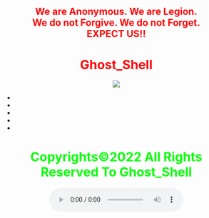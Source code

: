 <html>
    <center>
     <h2 style="color:red">
    We are Anonymous.
    We are Legion.<br>
    We do not Forgive.
    We do not Forget.<br>EXPECT US!!<br></h2>   
    <link rel="icon" type="image/x-icon" href="favicon.ico">
    <link rel="stylesheet" href="world.css">
        <h1 style="color:red">Ghost_Shell</h1><img src="https://i.ibb.co/SmLz9Fr/GHOOST.png">
<ul>
<li><a href="https://www.facebook.com/" class="fa wp-icon fa-facebook-f fa-lg"></a></i>
<li><a href="https://twitter.com/"class="fa wp-icon fa-twitter fa-lg"></a></i>
<li><a href="https://www.instagram.com/"class="fa wp-icon fa-instagram fa-lg"></a></i>
<li><a href="https://www.youtube.com/"class="fa wp-icon fa-youtube fa-lg"></a></i>
<li><a href="https://github.com/" class="fa wp-icon fa-github fa-lg"></a></li>
</ul>
       <h1 style="color:#00ff00">Copyrights&copy;2022 All Rights Reserved To Ghost_Shell</h1>
<body> 
   <audio controls loop autoplay height="" width="">
<audio autoplay="true" src="Anonymous Hackers Song-We Are Anonymous.mp3"></audio>
<link href="https://fonts.googleapis.com/css?family=Lobster" rel="stylesheet" type="text/css">
     <script>alert("😎It is our great pleasure to have you on board!.A hearty welcome to you😎")</script>

